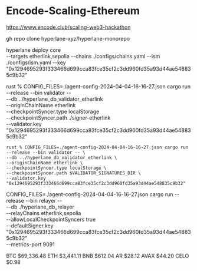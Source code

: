 # Encode-Scaling-Ethereum
https://www.encode.club/scaling-web3-hackathon


gh repo clone hyperlane-xyz/hyperlane-monorepo


hyperlane deploy core \
    --targets etherlink,sepolia
    --chains ./configs/chains.yaml
    --ism ./configs/ism.yaml
    --key "0x1294695293f333466d699cca83fce35cf2c3dd960fd35a93d44ae548835c9b32"

rust % CONFIG_FILES=./agent-config-2024-04-04-16-16-27.json cargo run --release --bin validator -- \
    --db ../hyperlane_db_validator_etherlink \
    --originChainName etherlink \
    --checkpointSyncer.type localStorage \
    --checkpointSyncer.path ./signer-etherlink \
    --validator.key "0x1294695293f333466d699cca83fce35cf2c3dd960fd35a93d44ae548835c9b32"


    rust % CONFIG_FILES=./agent-config-2024-04-04-16-16-27.json cargo run --release --bin validator -- \
    --db ../hyperlane_db_validator_etherlink \
    --originChainName etherlink \
    --checkpointSyncer.type localStorage \
    --checkpointSyncer.path $VALIDATOR_SIGNATURES_DIR \
    --validator.key "0x1294695293f333466d699cca83fce35cf2c3dd960fd35a93d44ae548835c9b32"

   CONFIG_FILES=./agent-config-2024-04-04-16-16-27.json cargo run --release --bin relayer -- \
    --db ./hyperlane_db_relayer \
    --relayChains etherlink,sepolia \
    --allowLocalCheckpointSyncers true \
    --defaultSigner.key "0x1294695293f333466d699cca83fce35cf2c3dd960fd35a93d44ae548835c9b32" \
    --metrics-port 9091



BTC	$69,336.48
ETH	$3,441.11
BNB	$612.04
AR	$28.12
AVAX	$44.20
CELO	$0.98